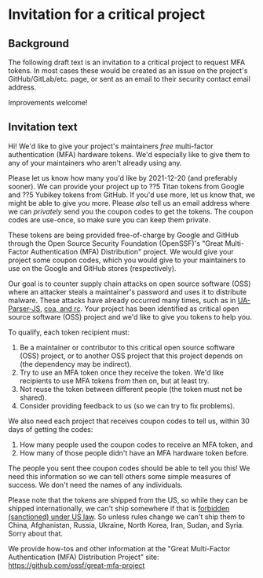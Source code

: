 # Invitation for a critical project

## Background

The following draft text is an invitation to a critical project
to request MFA tokens. In most cases these would be created
as an issue on the project's GitHub/GitLab/etc. page, or sent as
an email to their security contact email address.

Improvements welcome!

## Invitation text

Hi! We'd like to give your project's maintainers
*free* multi-factor authentication (MFA) hardware tokens.
We'd especially like to give them to any of your maintainers
who aren't already using any.

Please let us know how many you'd like by 2021-12-20 (and preferably sooner).
We can provide your project up to ??5 Titan tokens from Google and
??5 Yubikey tokens from GitHub.  If you'd use more, let us know that,
we might be able to give you more.  Please *also* tell us an email
address where we can *privately* send you the coupon codes to get the tokens.
The coupon codes are use-once, so make sure you can keep them private.

These tokens are being provided free-of-charge by Google and GitHub
through the Open Source Security Foundation (OpenSSF)'s
"Great Multi-Factor Authentication (MFA) Distribution" project.
We would give your project some coupon codes, which you would give to
your maintainers to use on the Google and GitHub stores (respectively).

Our goal is to counter supply chain attacks on open source software (OSS)
where an attacker steals a maintainer's password and uses it to distribute
malware. These attacks have already occurred many times, such as in
[UA-Parser-JS]([https://portswigger.net/daily-swig/popular-npm-package-ua-parser-js-poisoned-with-cryptomining-password-stealing-malware), [coa, and rc](https://therecord.media/malware-found-in-coa-and-rc-two-npm-packages-with-23m-weekly-downloads/).
Your project has been identified as critical open source software (OSS) project
and we'd like to give you tokens to help you.

To qualify, each token recipient must:

1. Be a maintainer or contributor to this critical open source software (OSS)
   project, or to another OSS project that this project depends on
   (the dependency may be indirect).
2. Try to use an MFA token once they receive the token.
   We'd like recipients to use MFA tokens from then on, but at least try.
3. Not reuse the token between different people (the token must not be shared).
4. Consider providing feedback to us (so we can try to fix problems).

We also need each project that receives coupon codes
to tell us, within 30 days of getting the codes:

1. How many people used the coupon codes to receive an MFA token, and
2. How many of those people didn't have an MFA hardware
   token before.

The people you sent thee coupon codes should be able to tell you this!
We need this information so we can tell others some simple measures of success.
We don't need the names of any individuals.

Please note that the tokens are shipped from the US, so while they
can be shipped internationally, we can't ship somewhere if that is
[forbidden (sanctioned) under US law](https://home.treasury.gov/policy-issues/financial-sanctions/sanctions-programs-and-country-information).
So unless rules change we can't ship them to China, Afghanistan, Russia,
Ukraine, North Korea, Iran, Sudan, and Syria.  Sorry about that.

We provide how-tos and other information at the
"Great Multi-Factor Authentication (MFA) Distribution Project" site:
<https://github.com/ossf/great-mfa-project>
